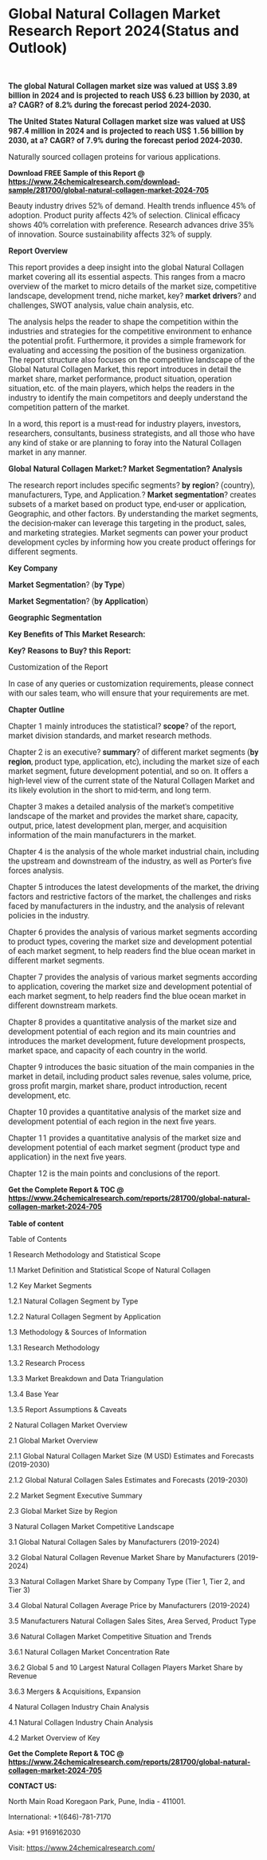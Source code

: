 <h1>Global Natural Collagen Market Research Report 2024(Status and Outlook)</h1><br/><p><strong><span style="color:rgb(43, 45, 45); font-family:roboto,sans-serif; font-size:16px">The global Natural Collagen market size was valued at US$ 3.89 billion in 2024 and is projected to reach US$ 6.23 billion by 2030, at a? <strong>CAGR</strong>? of 8.2% during the forecast period 2024-2030.</span></strong></p><p><strong><span style="color:rgb(43, 45, 45); font-family:roboto,sans-serif; font-size:16px">The United States Natural Collagen market size was valued at US$ 987.4 million in 2024 and is projected to reach US$ 1.56 billion by 2030, at a? <strong>CAGR</strong>? of 7.9% during the forecast period 2024-2030.</span></strong></p><p><span style="color:rgb(43, 45, 45); font-family:roboto,sans-serif; font-size:16px">Naturally sourced collagen proteins for various applications.</span></p><div><b>Download FREE Sample of this Report @ <a href="https://www.24chemicalresearch.com/download-sample/281700/global-natural-collagen-market-2024-705">https://www.24chemicalresearch.com/download-sample/281700/global-natural-collagen-market-2024-705</a></b></div><p><span style="color:rgb(43, 45, 45); font-family:roboto,sans-serif; font-size:16px">Beauty industry drives 52% of demand. Health trends influence 45% of adoption. Product purity affects 42% of selection. Clinical efficacy shows 40% correlation with preference. Research advances drive 35% of innovation. Source sustainability affects 32% of supply.</span></p><p><strong><span style="color:rgb(43, 45, 45); font-family:roboto,sans-serif; font-size:16px">Report Overview</span></strong></p><p><span style="color:rgb(43, 45, 45); font-family:roboto,sans-serif; font-size:16px">This report provides a deep insight into the global Natural Collagen market covering all its essential aspects. This ranges from a macro overview of the market to micro details of the market size, competitive landscape, development trend, niche market, key? <strong>market drivers</strong>? and challenges, SWOT analysis, value chain analysis, etc.</span></p><p><span style="color:rgb(43, 45, 45); font-family:roboto,sans-serif; font-size:16px">The analysis helps the reader to shape the competition within the industries and strategies for the competitive environment to enhance the potential profit. Furthermore, it provides a simple framework for evaluating and accessing the position of the business organization. The report structure also focuses on the competitive landscape of the Global Natural Collagen Market, this report introduces in detail the market share, market performance, product situation, operation situation, etc. of the main players, which helps the readers in the industry to identify the main competitors and deeply understand the competition pattern of the market.</span></p><p><span style="color:rgb(43, 45, 45); font-family:roboto,sans-serif; font-size:16px">In a word, this report is a must-read for industry players, investors, researchers, consultants, business strategists, and all those who have any kind of stake or are planning to foray into the Natural Collagen market in any manner.</span></p><p><strong><span style="color:rgb(43, 45, 45); font-family:roboto,sans-serif; font-size:16px">Global Natural Collagen Market:? Market Segmentation? Analysis</span></strong></p><p><span style="color:rgb(43, 45, 45); font-family:roboto,sans-serif; font-size:16px">The research report includes specific segments? <strong>by region</strong>? (country), manufacturers, Type, and Application.? <strong>Market segmentation</strong>? creates subsets of a market based on product type, end-user or application, Geographic, and other factors. By understanding the market segments, the decision-maker can leverage this targeting in the product, sales, and marketing strategies. Market segments can power your product development cycles by informing how you create product offerings for different segments.</span></p><p><strong><span style="color:rgb(43, 45, 45); font-family:roboto,sans-serif; font-size:16px">Key Company</span></strong></p><p><span style="color:rgb(43, 45, 45); font-family:roboto,sans-serif; font-size:16px"><strong>Market Segmentation</strong>? (<strong>by Type</strong>)</span></p><p><span style="color:rgb(43, 45, 45); font-family:roboto,sans-serif; font-size:16px"><strong>Market Segmentation</strong>? (<strong><strong>by Application</strong></strong>)</span></p><p><strong><span style="color:rgb(43, 45, 45); font-family:roboto,sans-serif; font-size:16px">Geographic Segmentation</span></strong></p><p><strong><span style="color:rgb(43, 45, 45); font-family:roboto,sans-serif; font-size:16px">Key Benefits of This Market Research:</span></strong></p><p><strong><span style="color:rgb(43, 45, 45); font-family:roboto,sans-serif; font-size:16px">Key? <strong>Reasons to Buy</strong>? this Report:</span></strong></p><p><span style="color:rgb(43, 45, 45); font-family:roboto,sans-serif; font-size:16px">Customization of the Report</span></p><p><span style="color:rgb(43, 45, 45); font-family:roboto,sans-serif; font-size:16px">In case of any queries or customization requirements, please connect with our sales team, who will ensure that your requirements are met.</span></p><p><strong><span style="color:rgb(43, 45, 45); font-family:roboto,sans-serif; font-size:16px">Chapter Outline</span></strong></p><p><span style="color:rgb(43, 45, 45); font-family:roboto,sans-serif; font-size:16px">Chapter 1 mainly introduces the statistical? <strong><strong>scope</strong></strong>? of the report, market division standards, and market research methods.</span></p><p><span style="color:rgb(43, 45, 45); font-family:roboto,sans-serif; font-size:16px">Chapter 2 is an executive? <strong><strong>summary</strong></strong>? of different market segments (<strong>by region</strong>, product type, application, etc), including the market size of each market segment, future development potential, and so on. It offers a high-level view of the current state of the Natural Collagen Market and its likely evolution in the short to mid-term, and long term.</span></p><p><span style="color:rgb(43, 45, 45); font-family:roboto,sans-serif; font-size:16px">Chapter 3 makes a detailed analysis of the market's competitive landscape of the market and provides the market share, capacity, output, price, latest development plan, merger, and acquisition information of the main manufacturers in the market.</span></p><p><span style="color:rgb(43, 45, 45); font-family:roboto,sans-serif; font-size:16px">Chapter 4 is the analysis of the whole market industrial chain, including the upstream and downstream of the industry, as well as Porter's five forces analysis.</span></p><p><span style="color:rgb(43, 45, 45); font-family:roboto,sans-serif; font-size:16px">Chapter 5 introduces the latest developments of the market, the driving factors and restrictive factors of the market, the challenges and risks faced by manufacturers in the industry, and the analysis of relevant policies in the industry.</span></p><p><span style="color:rgb(43, 45, 45); font-family:roboto,sans-serif; font-size:16px">Chapter 6 provides the analysis of various market segments according to product types, covering the market size and development potential of each market segment, to help readers find the blue ocean market in different market segments.</span></p><p><span style="color:rgb(43, 45, 45); font-family:roboto,sans-serif; font-size:16px">Chapter 7 provides the analysis of various market segments according to application, covering the market size and development potential of each market segment, to help readers find the blue ocean market in different downstream markets.</span></p><p><span style="color:rgb(43, 45, 45); font-family:roboto,sans-serif; font-size:16px">Chapter 8 provides a quantitative analysis of the market size and development potential of each region and its main countries and introduces the market development, future development prospects, market space, and capacity of each country in the world.</span></p><p><span style="color:rgb(43, 45, 45); font-family:roboto,sans-serif; font-size:16px">Chapter 9 introduces the basic situation of the main companies in the market in detail, including product sales revenue, sales volume, price, gross profit margin, market share, product introduction, recent development, etc.</span></p><p><span style="color:rgb(43, 45, 45); font-family:roboto,sans-serif; font-size:16px">Chapter 10 provides a quantitative analysis of the market size and development potential of each region in the next five years.</span></p><p><span style="color:rgb(43, 45, 45); font-family:roboto,sans-serif; font-size:16px">Chapter 11 provides a quantitative analysis of the market size and development potential of each market segment (product type and application) in the next five years.</span></p><p><span style="color:rgb(43, 45, 45); font-family:roboto,sans-serif; font-size:16px">Chapter 12 is the main points and conclusions of the report.</span></p><div><b>Get the Complete Report & TOC @ <a href="https://www.24chemicalresearch.com/reports/281700/global-natural-collagen-market-2024-705">https://www.24chemicalresearch.com/reports/281700/global-natural-collagen-market-2024-705</a></b></div><br><b>Table of content</b><p>Table of Contents<br />
 
  1 Research Methodology and Statistical Scope<br />
 
  1.1 Market Definition and Statistical Scope of Natural Collagen<br />
 
  1.2 Key Market Segments<br />
 
  1.2.1 Natural Collagen Segment by Type<br />
 
  1.2.2 Natural Collagen Segment by Application<br />
 
  1.3 Methodology & Sources of Information<br />
 
  1.3.1 Research Methodology<br />
 
  1.3.2 Research Process<br />
 
  1.3.3 Market Breakdown and Data Triangulation<br />
 
  1.3.4 Base Year<br />
 
  1.3.5 Report Assumptions & Caveats<br />
 
  2 Natural Collagen Market Overview<br />
 
  2.1 Global Market Overview<br />
 
  2.1.1 Global Natural Collagen Market Size (M USD) Estimates and Forecasts (2019-2030)<br />
 
  2.1.2 Global Natural Collagen Sales Estimates and Forecasts (2019-2030)<br />
 
  2.2 Market Segment Executive Summary<br />
 
  2.3 Global Market Size by Region<br />
 
  3 Natural Collagen Market Competitive Landscape<br />
 
  3.1 Global Natural Collagen Sales by Manufacturers (2019-2024)<br />
 
  3.2 Global Natural Collagen Revenue Market Share by Manufacturers (2019-2024)<br />
 
  3.3 Natural Collagen Market Share by Company Type (Tier 1, Tier 2, and Tier 3)<br />
 
  3.4 Global Natural Collagen Average Price by Manufacturers (2019-2024)<br />
 
  3.5 Manufacturers Natural Collagen Sales Sites, Area Served, Product Type<br />
 
  3.6 Natural Collagen Market Competitive Situation and Trends<br />
 
  3.6.1 Natural Collagen Market Concentration Rate<br />
 
  3.6.2 Global 5 and 10 Largest Natural Collagen Players Market Share by Revenue<br />
 
  3.6.3 Mergers & Acquisitions, Expansion<br />
 
  4 Natural Collagen Industry Chain Analysis<br />
 
  4.1 Natural Collagen Industry Chain Analysis<br />
 
  4.2 Market Overview of Key<br><div><b>Get the Complete Report & TOC @ <a href="https://www.24chemicalresearch.com/reports/281700/global-natural-collagen-market-2024-705">https://www.24chemicalresearch.com/reports/281700/global-natural-collagen-market-2024-705</a></b></div></p>
 
 <b>CONTACT US:</b><br>
 
 North Main Road Koregaon Park, Pune, India - 411001.<br/>
 
 International: +1(646)-781-7170<br/>
 
 Asia: +91 9169162030<br/>
 
 Visit: <a href="https://www.24chemicalresearch.com/">https://www.24chemicalresearch.com/</a>
 
 <br>